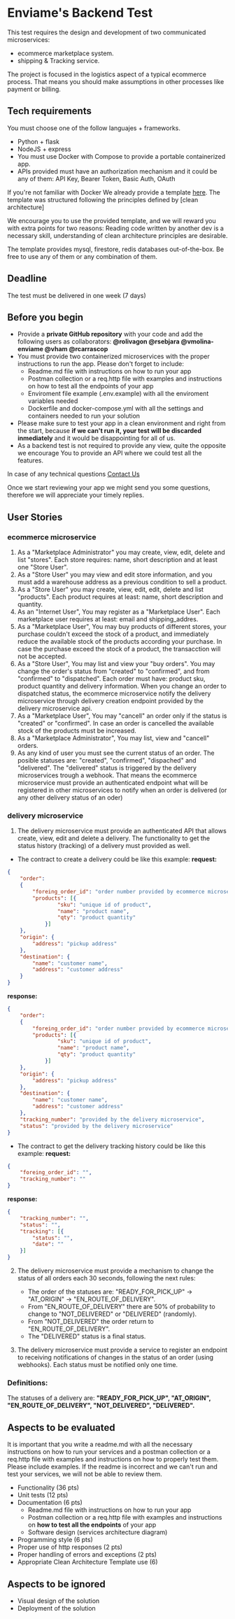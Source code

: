 # Enviame's Backend Test

This test requires the design and development of two communicated microservices: 
* ecommerce marketplace system.
* shipping & Tracking service.

The project is focused in the logistics aspect of a typical ecommerce process. That means you should make assumptions in other processes like payment or billing.

## Tech requirements
You must choose one of the follow languajes + frameworks.
- Python + flask
- NodeJS + express
- You must use Docker with Compose to provide a portable containerized app.
- APIs provided must have an authorization mechanism and it could be any of them: API Key, Bearer Token, Basic Auth, OAuth

If you're not familiar with Docker We already provide a template [here](https://github.com/enviame/backend-test-2.0/tree/main/docker-python). The template was structured following the principles defined by [clean architecture]

We encourage you to use the provided template, and we will reward you with extra points for two reasons: Reading code written by another dev is a necessary skill, understanding of clean architecture principles are desirable.

The template provides mysql, firestore, redis databases out-of-the-box. Be free to use any of them or any combination of them.

## Deadline
The test must be delivered in one week (7 days)

## Before you begin

- Provide a **private GitHub repository** with your code and add the following users as collaborators: **@rolivagon @rsebjara @vmolina-enviame @vham @rcarrascop**
- You must provide two containerized microservices with the proper instructions to run the app. Please don't forget to include:
    - Readme.md file with instructions on how to run your app
    - Postman collection or a req.http file with examples and instructions on how to test all the endpoints of your app
    - Enviroment file example (.env.example) with all the enviroment variables needed
    - Dockerfile and docker-compose.yml with all the settings and containers needed to run your solution
- Please make sure to test your app in a clean environment and right from the start, because **if we can't run it, your test will be discarded inmediately** and it would be disappointing for all of us.
- As a backend test is not required to provide any view, quite the opposite we encourage You to provide an API where we could test all the features.

In case of any technical questions [Contact Us](mailto:tech-test@enviame.io)

Once we start reviewing your app we might send you some questions, therefore we will appreciate your timely replies.

## User Stories

### ecommerce microservice
1. As a "Marketplace Administrator" you may create, view, edit, delete and list "stores". Each store requires: name, short description and at least one "Store User".
2. As a "Store User" you may view and edit store information, and you must add a warehouse address as a previous condition to sell a product.
3. As a "Store User" you may create, view, edit, edit, delete and list "products". Each product requires at least: name, short description and quantity.
4. As an "Internet User", You may register as a "Marketplace User". Each marketplace user requires at least: email and shipping_addres.
5. As a "Marketplace User", You may buy products of different stores, your purchase couldn't exceed the stock of a product, and immediately reduce the available stock of the products according your purchase. In case the purchase exceed the stock of a product, the transacction will not be accepted.
6. As a "Store User", You may list and view your "buy orders". You may change the order's status from "created" to "confirmed", and from "confirmed" to "dispatched". Each order must have: product sku, product quantity and delivery information. When you change an order to dispatched status, the ecommerce microservice notify the delivery microservice through delivery creation endpoint provided by the delivery microservice api.
7. As a "Marketplace User", You may "cancell" an order only if the status is "created" or "confirmed". In case an order is cancelled the available stock of the products must be increased.
8. As a "Marketplace Administrator", You may list, view and "cancell" orders.
9. As any kind of user you must see the current status of an order. The posible statuses are: "created", "confirmed", "dispached" and "delivered". The "delivered" status is triggered by the delivery microservices trough a webhook. That means the ecommerce microservice must provide an authenticated endpoint what will be registered in other microservices to notify when an order is delivered (or any other delivery status of an oder)


### delivery microservice

1. The delivery microservice must provide an authenticated API that allows create, view, edit and delete a delivery. The functionality to get the status history (tracking) of a delivery must provided as well.

- The contract to create a delivery could be like this example:
**request:**
```json
{
    "order":
    {
        "foreing_order_id": "order number provided by ecommerce microservice",
        "products": [{
                "sku": "unique id of product",
                "name": "product name",
                "qty": "product quantity"
            }]
    },
    "origin": {
        "address": "pickup address"
    },
    "destination": {
        "name": "customer name",
        "address": "customer address"
    }
}
```

**response:**
```json
{
    "order":
    {
        "foreing_order_id": "order number provided by ecommerce microservice",
        "products": [{
                "sku": "unique id of product",
                "name": "product name",
                "qty": "product quantity"
            }]
    },
    "origin": {
        "address": "pickup address"
    },
    "destination": {
        "name": "customer name",
        "address": "customer address"
    },
    "tracking_number": "provided by the delivery microservice",
    "status": "provided by the delivery microservice"
}
```

- The contract to get the delivery tracking history could be like this example:
**request:**
```json
{
    "foreing_order_id": "",
    "tracking_number": ""
}
```

**response:**
```json
{
    "tracking_number": "",
    "status": "",
    "tracking": [{
        "status": "",
        "date": ""
    }]
}
```

2. The delivery microservice must provide a mechanism to change the status of all orders each 30 seconds, following the next rules:
    - The order of the statuses are: "READY_FOR_PICK_UP" -> "AT_ORIGIN" -> "EN_ROUTE_OF_DELIVERY".
    - From "EN_ROUTE_OF_DELIVERY" there are 50% of probability to change to "NOT_DELIVERED" or "DELIVERED" (randomly).
    - From "NOT_DELIVERED" the order return to "EN_ROUTE_OF_DELIVERY". 
    - The "DELIVERED" status is a final status.

3. The delivery microservice must provide a service to register an endpoint to receiving notifications of changes in the status of an order (using webhooks). Each status must be notified only one time. 

### Definitions:
The statuses of a delivery are: **"READY_FOR_PICK_UP", "AT_ORIGIN", "EN_ROUTE_OF_DELIVERY", "NOT_DELIVERED", "DELIVERED".**

## Aspects to be evaluated

It is important that you write a readme.md with all the necessary instructions on how to run your services and a postman collection or a req.http file with examples and instructions on how to properly test them. Please include examples. If the readme is incorrect and we can't run and test your services, we will not be able to review them.

- Functionality (36 pts)
- Unit tests (12 pts)
- Documentation (6 pts)
    - Readme.md file with instructions on how to run your app
    - Postman collection or a req.http file with examples and instructions on **how to test all the endpoints** of your app
    - Software design (services architecture diagram)
- Programming style (6 pts)
- Proper use of http responses (2 pts)
- Proper handling of errors and exceptions (2 pts)
- Appropriate Clean Architecture Template use (6)

## Aspects to be ignored

- Visual design of the solution
- Deployment of the solution
